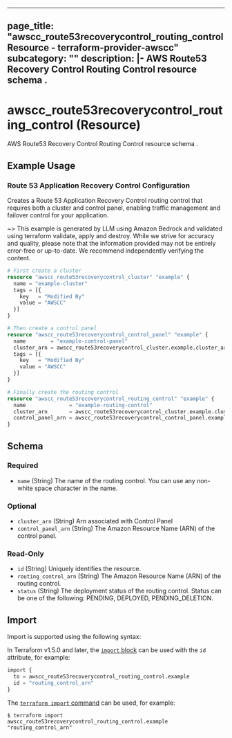 
---
page_title: "awscc_route53recoverycontrol_routing_control Resource - terraform-provider-awscc"
subcategory: ""
description: |-
  AWS Route53 Recovery Control Routing Control resource schema .
---

# awscc_route53recoverycontrol_routing_control (Resource)

AWS Route53 Recovery Control Routing Control resource schema .

## Example Usage

### Route 53 Application Recovery Control Configuration

Creates a Route 53 Application Recovery Control routing control that requires both a cluster and control panel, enabling traffic management and failover control for your application.

~> This example is generated by LLM using Amazon Bedrock and validated using terraform validate, apply and destroy. While we strive for accuracy and quality, please note that the information provided may not be entirely error-free or up-to-date. We recommend independently verifying the content.

```terraform
# First create a cluster
resource "awscc_route53recoverycontrol_cluster" "example" {
  name = "example-cluster"
  tags = [{
    key   = "Modified By"
    value = "AWSCC"
  }]
}

# Then create a control panel
resource "awscc_route53recoverycontrol_control_panel" "example" {
  name        = "example-control-panel"
  cluster_arn = awscc_route53recoverycontrol_cluster.example.cluster_arn
  tags = [{
    key   = "Modified By"
    value = "AWSCC"
  }]
}

# Finally create the routing control
resource "awscc_route53recoverycontrol_routing_control" "example" {
  name              = "example-routing-control"
  cluster_arn       = awscc_route53recoverycontrol_cluster.example.cluster_arn
  control_panel_arn = awscc_route53recoverycontrol_control_panel.example.control_panel_arn
}
```

<!-- schema generated by tfplugindocs -->
## Schema

### Required

- `name` (String) The name of the routing control. You can use any non-white space character in the name.

### Optional

- `cluster_arn` (String) Arn associated with Control Panel
- `control_panel_arn` (String) The Amazon Resource Name (ARN) of the control panel.

### Read-Only

- `id` (String) Uniquely identifies the resource.
- `routing_control_arn` (String) The Amazon Resource Name (ARN) of the routing control.
- `status` (String) The deployment status of the routing control. Status can be one of the following: PENDING, DEPLOYED, PENDING_DELETION.

## Import

Import is supported using the following syntax:

In Terraform v1.5.0 and later, the [`import` block](https://developer.hashicorp.com/terraform/language/import) can be used with the `id` attribute, for example:

```terraform
import {
  to = awscc_route53recoverycontrol_routing_control.example
  id = "routing_control_arn"
}
```

The [`terraform import` command](https://developer.hashicorp.com/terraform/cli/commands/import) can be used, for example:

```shell
$ terraform import awscc_route53recoverycontrol_routing_control.example "routing_control_arn"
```
